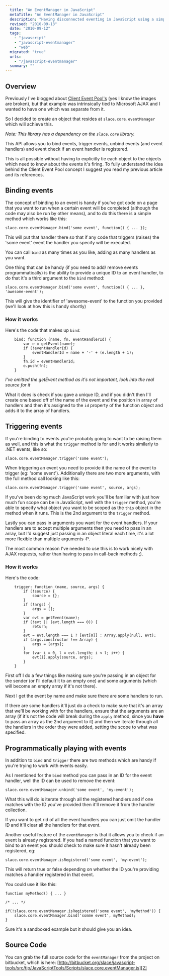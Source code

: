 ```yaml
---
  title: "An EventManager in JavaScript"
  metaTitle: "An EventManager in JavaScript"
  description: "Having disconnected eventing in JavaScript using a simple little framework"
  revised: "2010-09-13"
  date: "2010-09-12"
  tags: 
    - "javascript"
    - "javascript-eventmanager"
    - "web"
  migrated: "true"
  urls: 
    - "/javascript-eventmanager"
  summary: ""
---
```

## Overview

Previously I've blogged about [Client Event Pool's][1] (yes I know the images are broken), but that example was intrinsically tied to Microsoft AJAX and I wanted to have one which was separate from it.

So I decided to create an object that resides at `slace.core.eventManager` which will achieve this.

*Note: This library has a dependency on the `slace.core` library.*

This API allows you to bind events, trigger events, unbind events (and event handlers) and event check if an event handler is registered.

This is all possible without having to explicitly tie each object to the objects which need to know about the events it's firing. To fully understand the idea behind the Client Event Pool concept I suggest you read my previous article and its references.

## Binding events

The concept of binding to an event is handy if you've got code on a page that you want to run when a certain event will be completed (although the code may also be run by other means), and to do this there is a simple method which works like this:

    slace.core.eventManager.bind('some event', function() { ... });

This will put that handler there so that if any code that triggers (raises) the 'some event' event the handler you specify will be executed.

You can call `bind` as many times as you like, adding as many handlers as you want.

One thing that can be handy (if you need to add/ remove events programmatically) is the ability to provide a unique ID to an event handler, to do that it's a third argument to the `bind` method:

    slace.core.eventManager.bind('some event', function() { ... }, 'awesome-event');

This will give the identifier of 'awesome-event' to the function you provided (we'll look at how this is handy shortly)

### How it works

Here's the code that makes up `bind`:

        bind: function (name, fn, eventHandlerId) {
            var e = getEvent(name);
            if (!eventHandlerId) {
                eventHandlerId = name + '-' + (e.length + 1);
            }
            fn.id = eventHandlerId;
            e.push(fn);
        }

*I've omitted the getEvent method as it's not important, look into the real source for it*

What it does is check if you gave a unique ID, and if you didn't then I'll create one based off of the name of the event and the position in array of handlers and then it's assigned to the `id` property of the function object and adds it to the array of handlers.

## Triggering events

If you're binding to events you're probably going to want to be raising them as well, and this is what the `trigger` method is for and it works similarly to .NET events, like so:

    slace.core.eventManager.trigger('some event');

When triggering an event you need to provide it the name of the event to trigger (eg: 'some event'). Additionally there are two more arguments, with the full method call looking like this:

    slace.core.eventManager.trigger('some event', source, args);

If you've been doing much JavaScript work you'll be familiar with just how much fun scope can be in JavaScript, well with the `trigger` method, you're able to specify what object you want to be scoped as the `this` object in the method when it runs. This is the 2nd argument to the `trigger` method.

Lastly you can pass in arguments you want for the event handlers. If your handlers are to accept multiple arguments then you need to pass in an array, but I'd suggest just passing in an object literal each time, it's a lot more flexible than multiple arguments :P.

The most common reason I've needed to use this is to work nicely with AJAX requests, rather than having to pass in call-back methods ;).

### How it works

Here's the code:

        trigger: function (name, source, args) {
            if (!source) {
                source = {};
            }
            if (!args) {
                args = [];
            }
            var evt = getEvent(name);
            if (!evt || (evt.length === 0)) {
                return;
            }
            evt = evt.length === 1 ? [evt[0]] : Array.apply(null, evt);
            if (args.constructor !== Array) {
                args = [args];
            }
            for (var i = 0, l = evt.length; i < l; i++) {
                evt[i].apply(source, args);
            }
        }

First off I do a few things like making sure you're passing in an object for the sender (or I'll default it to an empty one) and some arguments (which will become an empty array if it's not there).

Next I get the event by name and make sure there are some handlers to run.

If there are some handlers it'll just do a check to make sure that it's an array that we'll be working with for the handlers, ensure that the arguments are an array (if it's not the code will break during the `apply` method, since you **have** to pass an array as the 2nd argument to it) and then we iterate through all the handlers in the order they were added, setting the scope to what was specified.

## Programmatically playing with events

In addition to `bind` and `trigger` there are two methods which are handy if you're trying to work with events easily.

As I mentioned for the `bind` method you can pass in an ID for the event handler, well the ID can be used to remove the event:

    slace.core.eventManager.unbind('some event', 'my-event');

What this will do is iterate through all the registered handlers and if one matches with the ID you've provided then it'll remove it from the handler collection.

If you want to get rid of all the event handlers you can just omit the handler ID and it'll clear all the handlers for that event.

Another useful feature of the `eventManager` is that it allows you to check if an event is already registered. If you had a named function that you want to bind to an event you should check to make sure it hasn't already been registered, eg:

    slace.core.eventManager.isRegistered('some event', 'my-event');

This will return true or false depending on whether the ID you're providing matches a handler registered in that event.

You could use it like this:

	function myMethod() { ... }

	/* ... */

	if(!slace.core.eventManager.isRegistered('some event', 'myMethod')) {
		slace.core.eventManager.bind('somme event', myMethod);
	}

Sure it's a sandboxed example but it should give you an idea.

## Source Code

You can grab the full source code for the `eventManager` from the project on bitbucket, which is here: [http://bitbucket.org/slace/javascript-tools/src/tip/JavaScriptTools/Scripts/slace.core.eventManager.js][2]


  [1]: /client-event-pool
  [2]: http://bitbucket.org/slace/javascript-tools/src/tip/JavaScriptTools/Scripts/slace.core.eventManager.js